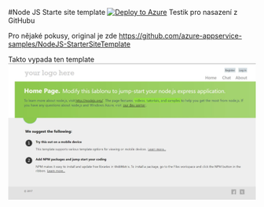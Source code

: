 #Node JS Starte site template [![Deploy to Azure](http://azuredeploy.net/deploybutton.png)](https://azuredeploy.net/)
Testik pro nasazení z GitHubu

Pro nějaké pokusy, original je zde https://github.com/azure-appservice-samples/NodeJS-StarterSiteTemplate 

Takto vypada ten template ![Sablona](https://github.com/jiribur/NodeExpress/blob/master/Sablona.JPG)
